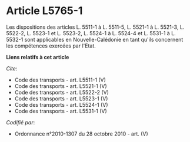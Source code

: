 # Article L5765-1

Les dispositions des articles L. 5511-1 à L. 5511-5, L. 5521-1 à L. 5521-3, L. 5522-2, L. 5523-1 et L. 5523-2, L. 5524-1 à L.
5524-4 et L. 5531-1 à L. 5532-1 sont applicables en Nouvelle-Calédonie en tant qu'ils concernent les compétences exercées par
l'Etat.

**Liens relatifs à cet article**

_Cite_:

  - Code des transports - art. L5511-1 (V)
  - Code des transports - art. L5521-1 (V)
  - Code des transports - art. L5522-2 (V)
  - Code des transports - art. L5523-1 (V)
  - Code des transports - art. L5524-1 (V)
  - Code des transports - art. L5531-1 (V)

_Codifié par_:

  - Ordonnance n°2010-1307 du 28 octobre 2010 - art. (V)
